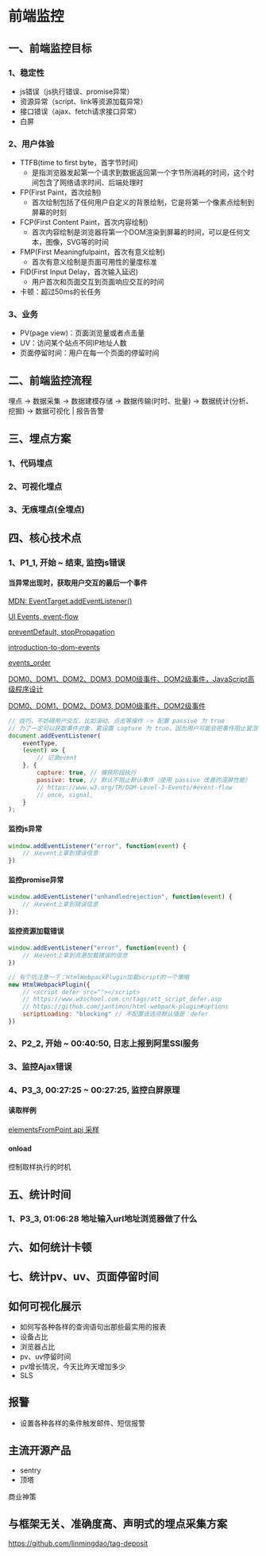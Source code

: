 # 前端监控

## 一、前端监控目标

### 1、稳定性

* js错误（js执行错误、promise异常）
* 资源异常（script、link等资源加载异常）
* 接口错误（ajax、fetch请求接口异常）
* 白屏

### 2、用户体验

* TTFB(time to first byte，首字节时间)
  + 是指浏览器发起第一个请求到数据返回第一个字节所消耗的时间，这个时间包含了网络请求时间、后端处理时
* FP(First Paint，首次绘制)
  + 首次绘制包括了任何用户自定义的背景绘制，它是将第一个像素点绘制到屏幕的时刻
* FCP(First Content Paint，首次内容绘制)
  + 首次内容绘制是浏览器将第一个DOM渲染到屏幕的时间，可以是任何文本，图像，SVG等的时间
* FMP(First Meaningfulpaint，首次有意义绘制)
  + 首次有意义绘制是页面可用性的量度标准
* FID(First Input Delay，首次输入延迟)
  + 用户首次和页面交互到页面响应交互的时间
* 卡顿：超过50ms的长任务

### 3、业务

* PV(page view)：页面浏览量或者点击量
* UV：访问某个站点不同IP地址人数
* 页面停留时间：用户在每一个页面的停留时间

## 二、前端监控流程

埋点 -> 数据采集 -> 数据建模存储 -> 数据传输(时时、批量) -> 数据统计(分析、挖掘) -> 数据可视化 | 报告告警

## 三、埋点方案

### 1、代码埋点

### 2、可视化埋点

### 3、无痕埋点(全埋点)

## 四、核心技术点

### 1、P1_1, 开始 ~ 结束, 监控js错误

#### 当异常出现时，获取用户交互的最后一个事件

[MDN: EventTarget.addEventListener()](https://developer.mozilla.org/zh-CN/docs/Web/API/EventTarget/addEventListener#%E4%BD%BF%E7%94%A8_passive_%E6%94%B9%E5%96%84%E7%9A%84%E6%BB%9A%E5%B1%8F%E6%80%A7%E8%83%BD)

[UI Events, event-flow](https://www.w3.org/TR/DOM-Level-3-Events/#event-flow)

[preventDefault, stopPropagation](https://developer.mozilla.org/zh-CN/docs/Web/API/Event/preventDefault)

[introduction-to-dom-events](https://dom.spec.whatwg.org/#introduction-to-dom-events)

[events_order](https://www.quirksmode.org/js/events_order.html#link4)

[DOM0、DOM1、DOM2、DOM3, DOM0级事件、DOM2级事件，JavaScript高级程序设计](https://www.w3.org/TR/2000/WD-DOM-Level-1-20000929/level-one-html.html)

[DOM0、DOM1、DOM2、DOM3, DOM0级事件、DOM2级事件](https://juejin.cn/post/6844903846431424525)

```JavaScript
// 技巧，不妨碍用户交互，比如滚动、点击等操作 -> 配置 passive 为 true
// 为了一定可以获取事件对象，要设置 capture 为 true，因为用户可能会把事件阻止冒泡，导致冒泡阶段无法记录交互事件
document.addEventListener(
    eventType,
    (event) => {
        // 记录event
    }, {
        capture: true, // 捕获阶段执行
        passive: true, // 默认不阻止默认事件（使用 passive 改善的滚屏性能）
        // https://www.w3.org/TR/DOM-Level-3-Events/#event-flow
        // once, signal,
    }
);
```

#### 监控js异常

```JavaScript
window.addEventListener("error", function(event) {
    // 从event上拿到错误信息
})
```

#### 监控promise异常

```JavaScript
window.addEventListener("unhandledrejection", function(event) {
    // 从event上拿到错误信息
});
```

#### 监控资源加载错误

```JavaScript
window.addEventListener("error", function(event) {
    // 从event上拿到资源加载错误的信息
})
```

```JavaScript
// 有个坑注意一下：HtmlWebpackPlugin加载script的一个策略
new HtmlWebpackPlugin({
    // <script defer src=""></script>
    // https://www.w3school.com.cn/tags/att_script_defer.asp
    // https://github.com/jantimon/html-webpack-plugin#options
    scriptLoading: "blocking" // 不配置该选项默认值是：defer
})
```

### 2、P2_2, 开始 ~ 00:40:50, 日志上报到阿里SSl服务

### 3、监控Ajax错误

### 4、P3_3, 00:27:25 ~ 00:27:25, 监控白屏原理

#### 读取样例

[elementsFromPoint api 采样](https://developer.mozilla.org/zh-CN/docs/Web/API/Document/elementsFromPoint)

#### onload

控制取样执行的时机

## 五、统计时间

### 1、P3_3, 01:06:28 地址输入url地址浏览器做了什么

## 六、如何统计卡顿

## 七、统计pv、uv、页面停留时间

## 如何可视化展示

* 如何写各种各样的查询语句出那些最实用的报表
* 设备占比
* 浏览器占比
* pv、uv停留时间
* pv增长情况，今天比昨天增加多少
* SLS

## 报警

* 设置各种各样的条件触发邮件、短信报警

## 主流开源产品

* sentry
* 顶塔

商业神策

## 与框架无关、准确度高、声明式的埋点采集方案

https://github.com/linmingdao/tag-deposit

